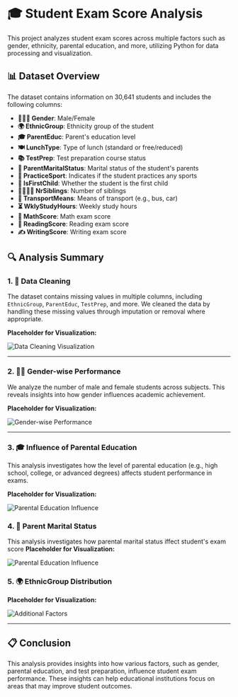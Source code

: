 # 🎓 Student Exam Score Analysis

This project analyzes student exam scores across multiple factors such as gender, ethnicity, parental education, and more, utilizing Python for data processing and visualization.

## 📊 Dataset Overview

The dataset contains information on 30,641 students and includes the following columns:

- **🧑‍🤝‍🧑 Gender**: Male/Female
- **🌍 EthnicGroup**: Ethnicity group of the student
- **🎓 ParentEduc**: Parent's education level
- **🍽️ LunchType**: Type of lunch (standard or free/reduced)
- **📚 TestPrep**: Test preparation course status
- **💍 ParentMaritalStatus**: Marital status of the student's parents
- **🏃 PracticeSport**: Indicates if the student practices any sports
- **👶 IsFirstChild**: Whether the student is the first child
- **👨‍👩‍👧‍👦 NrSiblings**: Number of siblings
- **🚌 TransportMeans**: Means of transport (e.g., bus, car)
- **⏳ WklyStudyHours**: Weekly study hours
- **🔢 MathScore**: Math exam score
- **📖 ReadingScore**: Reading exam score
- **✍️ WritingScore**: Writing exam score

## 🔍 Analysis Summary

### 1. 🧼 Data Cleaning
The dataset contains missing values in multiple columns, including `EthnicGroup`, `ParentEduc`, `TestPrep`, and more. We cleaned the data by handling these missing values through imputation or removal where appropriate.

**Placeholder for Visualization:**

![Data Cleaning Visualization](path/to/cleaning_image)

---

### 2. 👩‍🏫 Gender-wise Performance
We analyze the number of male and female students across subjects. This reveals insights into how gender influences academic achievement.

**Placeholder for Visualization:**

![Gender-wise Performance](path/to/gender_performance_image)

---

### 3. 🎓 Influence of Parental Education
This analysis investigates how the level of parental education (e.g., high school, college, or advanced degrees) affects student performance in exams.

**Placeholder for Visualization:**

![Parental Education Influence](path/to/parental_education_image)


### 4. 💍 Parent Marital Status
This analysis investigates how parental marital status iffect student's exam score 
**Placeholder for Visualization:**

![Parental Education Influence](path/to/parental_education_image)




### 5. 🌍 EthnicGroup Distribution


**Placeholder for Visualization:**

![Additional Factors](path/to/additional_factors_image)

---

## 📋 Conclusion

This analysis provides insights into how various factors, such as gender, parental education, and test preparation, influence student exam performance. These insights can help educational institutions focus on areas that may improve student outcomes.
